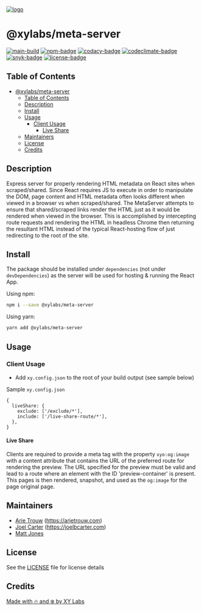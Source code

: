 [![logo][]][logo-link]

# @xylabs/meta-server

[![main-build][]][main-build-link]
[![npm-badge][]][npm-link]
[![codacy-badge][]][codacy-link]
[![codeclimate-badge][]][codeclimate-link]
[![snyk-badge][]][snyk-link]
[![license-badge][]][license-link]

## Table of Contents

- [@xylabs/meta-server](#xylabsmeta-server)
  - [Table of Contents](#table-of-contents)
  - [Description](#description)
  - [Install](#install)
  - [Usage](#usage)
    - [Client Usage](#client-usage)
      - [Live Share](#live-share)
  - [Maintainers](#maintainers)
  - [License](#license)
  - [Credits](#credits)

## Description

Express server for properly rendering HTML metadata on React sites when scraped/shared. Since React requires JS to execute in order to manipulate the DOM, page content and HTML metadata often looks different when viewed in a browser vs when scraped/shared. The MetaServer attempts to ensure that shared/scraped links render the HTML just as it would be rendered when viewed in the browser. This is accomplished by intercepting route requests and rendering the HTML in headless Chrome then returning the resultant HTML instead of the typical React-hosting flow of just redirecting to the root of the site.

## Install

The package should be installed under `dependencies` (not under `devDependencies`) as the server will be used for hosting & running the React App.

Using npm:

```sh
npm i --save @xylabs/meta-server
```

Using yarn:

```sh
yarn add @xylabs/meta-server
```

## Usage

### Client Usage

- Add `xy.config.json` to the root of your build output (see sample below)

Sample `xy.config.json`

```
{
  liveShare: {
    exclude: ['/exclude/*'],
    include: ['/live-share-route/*'],
  },
}

```

#### Live Share

Clients are required to provide a meta tag with the property `xyo:og:image` with a content attribute that contains the URL of the preferred route for rendering the preview. The URL specified for the preview must be valid and lead to a route where an element with the ID 'preview-container' is present. This pages is then rendered, snapshot, and used as the `og:image` for the page original page.

## Maintainers

- [Arie Trouw](https://github.com/arietrouw) (<https://arietrouw.com>)
- [Joel Carter](https://github.com/joelbcarter) (<https://joelbcarter.com>)
- [Matt Jones](https://github.com/jonesmac)

## License

See the [LICENSE](https://github.com/xylabs/sdk-meta-server-nodejs/blob/main/LICENSE)
file for license details

## Credits

[Made with 🔥 and ❄️ by XY Labs](https://xylabs.com)

[logo]: https://cdn.xy.company/img/brand/XYPersistentCompany_Logo_Icon_Colored.svg
[logo-link]: https://xylabs.com
[main-build]: https://github.com/xylabs/sdk-meta-server-nodejs/actions/workflows/build-main.yml/badge.svg
[main-build-link]: https://github.com/xylabs/sdk-meta-server-nodejs/actions/workflows/build-main.yml
[npm-badge]: https://img.shields.io/npm/v/@xylabs/meta-server.svg
[npm-link]: https://www.npmjs.com/package/@xylabs/meta-server
[codacy-badge]: https://app.codacy.com/project/badge/Grade/7ca145c4ea064ced8d10e1c5841b36b3
[codacy-link]: https://www.codacy.com/gh/xylabs/sdk-meta-server-nodejs/dashboard?utm_source=github.com&utm_medium=referral&utm_content=xylabs/sdk-meta-server-nodejs&utm_campaign=Badge_Grade
[codeclimate-badge]: https://api.codeclimate.com/v1/badges/c8c1d92fc4d69d19adfd/maintainability
[codeclimate-link]: https://codeclimate.com/github/xylabs/sdk-meta-server-nodejs/maintainability
[snyk-badge]: https://snyk.io/test/github/xylabs/sdk-meta-server-nodejs/badge.svg?targetFile=package.json
[snyk-link]: https://snyk.io/test/github/xylabs/sdk-meta-server-nodejs?targetFile=package.json
[license-badge]: https://img.shields.io/github/license/XYOracleNetwork/sdk-meta-server-nodejs
[license-link]: https://github.com/xylabs/sdk-meta-server-nodejs/blob/main/LICENSE
